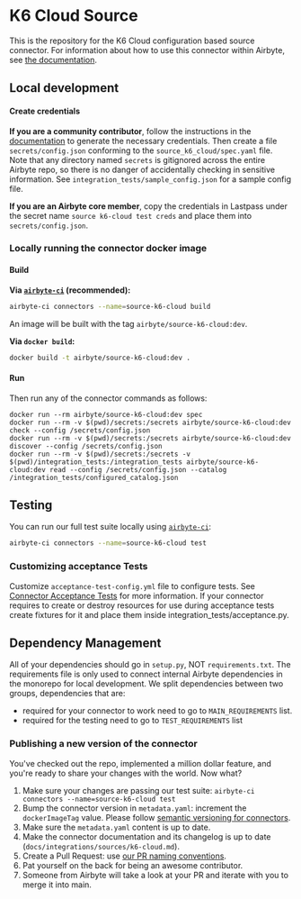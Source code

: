 # K6 Cloud Source

This is the repository for the K6 Cloud configuration based source connector.
For information about how to use this connector within Airbyte, see [the documentation](https://docs.airbyte.io/integrations/sources/k6-cloud).

## Local development

#### Create credentials

**If you are a community contributor**, follow the instructions in the [documentation](https://docs.airbyte.io/integrations/sources/k6-cloud)
to generate the necessary credentials. Then create a file `secrets/config.json` conforming to the `source_k6_cloud/spec.yaml` file.
Note that any directory named `secrets` is gitignored across the entire Airbyte repo, so there is no danger of accidentally checking in sensitive information.
See `integration_tests/sample_config.json` for a sample config file.

**If you are an Airbyte core member**, copy the credentials in Lastpass under the secret name `source k6-cloud test creds`
and place them into `secrets/config.json`.

### Locally running the connector docker image

#### Build

**Via [`airbyte-ci`](https://github.com/airbytehq/airbyte/blob/main/airbyte-ci/connectors/pipelines/README.md) (recommended):**

```bash
airbyte-ci connectors --name=source-k6-cloud build
```

An image will be built with the tag `airbyte/source-k6-cloud:dev`.

**Via `docker build`:**

```bash
docker build -t airbyte/source-k6-cloud:dev .
```

#### Run

Then run any of the connector commands as follows:

```
docker run --rm airbyte/source-k6-cloud:dev spec
docker run --rm -v $(pwd)/secrets:/secrets airbyte/source-k6-cloud:dev check --config /secrets/config.json
docker run --rm -v $(pwd)/secrets:/secrets airbyte/source-k6-cloud:dev discover --config /secrets/config.json
docker run --rm -v $(pwd)/secrets:/secrets -v $(pwd)/integration_tests:/integration_tests airbyte/source-k6-cloud:dev read --config /secrets/config.json --catalog /integration_tests/configured_catalog.json
```

## Testing

You can run our full test suite locally using [`airbyte-ci`](https://github.com/airbytehq/airbyte/blob/main/airbyte-ci/connectors/pipelines/README.md):

```bash
airbyte-ci connectors --name=source-k6-cloud test
```

### Customizing acceptance Tests

Customize `acceptance-test-config.yml` file to configure tests. See [Connector Acceptance Tests](https://docs.airbyte.com/connector-development/testing-connectors/connector-acceptance-tests-reference) for more information.
If your connector requires to create or destroy resources for use during acceptance tests create fixtures for it and place them inside integration_tests/acceptance.py.

## Dependency Management

All of your dependencies should go in `setup.py`, NOT `requirements.txt`. The requirements file is only used to connect internal Airbyte dependencies in the monorepo for local development.
We split dependencies between two groups, dependencies that are:

- required for your connector to work need to go to `MAIN_REQUIREMENTS` list.
- required for the testing need to go to `TEST_REQUIREMENTS` list

### Publishing a new version of the connector

You've checked out the repo, implemented a million dollar feature, and you're ready to share your changes with the world. Now what?

1. Make sure your changes are passing our test suite: `airbyte-ci connectors --name=source-k6-cloud test`
2. Bump the connector version in `metadata.yaml`: increment the `dockerImageTag` value. Please follow [semantic versioning for connectors](https://docs.airbyte.com/contributing-to-airbyte/resources/pull-requests-handbook/#semantic-versioning-for-connectors).
3. Make sure the `metadata.yaml` content is up to date.
4. Make the connector documentation and its changelog is up to date (`docs/integrations/sources/k6-cloud.md`).
5. Create a Pull Request: use [our PR naming conventions](https://docs.airbyte.com/contributing-to-airbyte/resources/pull-requests-handbook/#pull-request-title-convention).
6. Pat yourself on the back for being an awesome contributor.
7. Someone from Airbyte will take a look at your PR and iterate with you to merge it into main.
